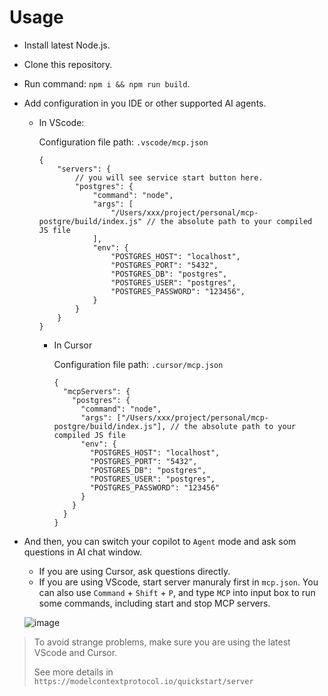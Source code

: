 # Usage
- Install latest Node.js.

- Clone this repository.

- Run command: `npm i && npm run build`.

- Add configuration in you IDE or other supported AI agents.

  - In VScode:

    Configuration file path: `.vscode/mcp.json`

    ```
    {
        "servers": {
            // you will see service start button here.
            "postgres": {
                "command": "node",
                "args": [
                    "/Users/xxx/project/personal/mcp-postgre/build/index.js" // the absolute path to your compiled JS file
                ],
                "env": {
                    "POSTGRES_HOST": "localhost",
                    "POSTGRES_PORT": "5432",
                    "POSTGRES_DB": "postgres",
                    "POSTGRES_USER": "postgres",
                    "POSTGRES_PASSWORD": "123456",
                }
            }
        }
    }
    ```
  
    - In Cursor
  
      Configuration file path: `.cursor/mcp.json`
  
      ```
      {
        "mcpServers": {
          "postgres": {
            "command": "node",
            "args": ["/Users/xxx/project/personal/mcp-postgre/build/index.js"], // the absolute path to your compiled JS file
            "env": {
              "POSTGRES_HOST": "localhost",
              "POSTGRES_PORT": "5432",
              "POSTGRES_DB": "postgres",
              "POSTGRES_USER": "postgres",
              "POSTGRES_PASSWORD": "123456"
            }
          }
        }
      }
      ```

- And then, you can switch your copilot to `Agent` mode and ask som questions in AI chat window.
  - If you are using Cursor, ask questions directly.
  - If you are using VScode, start server manuraly first in `mcp.json`. You can also use `Command` + `Shift` + `P`, and type `MCP` into input box to run some commands, including start and stop MCP servers.

  ![image](https://github.com/user-attachments/assets/e26eb154-a42a-4e91-b312-d91b09b1a9de)



> To avoid strange problems, make sure you are using the latest VScode and Cursor.
>
> See more details in `https://modelcontextprotocol.io/quickstart/server`
